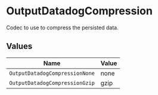 # OutputDatadogCompression

Codec to use to compress the persisted data.


## Values

| Name                           | Value                          |
| ------------------------------ | ------------------------------ |
| `OutputDatadogCompressionNone` | none                           |
| `OutputDatadogCompressionGzip` | gzip                           |